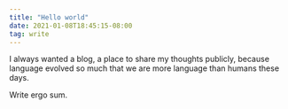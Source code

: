 ```yaml
---
title: "Hello world"
date: 2021-01-08T18:45:15-08:00
tag: write
---
```


I always wanted a blog, a place to share my thoughts publicly, because language evolved so much that we are more language than humans these days. 

Write ergo sum.
